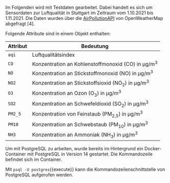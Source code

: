 Im Folgenden wird mit Testdaten gearbeitet.
Dabei handelt es sich um Sensordaten zur Luftqualität in Stuttgart im Zeitraum vom 1.10.2021 bis 1.11.2021.
Die Daten wurden über die [AirPollutionAPI](https://openweathermap.org/api/air-pollution) von OpenWeatherMap abgefragt [4].

Folgende Attribute sind in einem Objekt enthalten:

| Attribut | Bedeutung                                                              |
| -------- | ---------------------------------------------------------------------- |
| `aqi`    | Luftqualitätsindex                                                     |
| `CO`     | Konzentration an Kohlenstoffmonoxid (CO) in μg/m<sup>3</sup>           |
| `NO`     | Konzentration an Stickstoffmonoxid (NO) in μg/m<sup>3</sup>            |
| `NO2`    | Konzentration an Stickstoffsioxid (NO<sub>2</sub>) in μg/m<sup>3</sup> |
| `O3`     | Konzentration an Ozon (O<sub>3</sub>) in μg/m<sup>3</sup>              |
| `SO2`    | Konzentration an Schwefeldioxid (SO<sub>2</sub>) in μg/m<sup>3</sup>   |
| `PM2_5`  | Konzentration von Feinstaub (PM<sub>2,5</sub>) in μg/m<sup>3</sup>     |
| `PM10`   | Konzentration an Schwebstaub (PM<sub>10</sub>) in μg/m<sup>3</sup>     |
| `NH3`    | Konzentration an Ammoniak (NH<sub>3</sub>) in μg/m<sup>3</sup>         |

Um mit PostgreSQL zu arbeiten, wurde bereits im Hintergrund ein Docker-Container mit PostgreSQL in Version 14 gestartet.
Die Kommandozeile befindet sich im Container.

Mit `psql -U postgres`{{execute}} kann die Kommandozeilenschnittstelle von PostgreSQL aufgerufen werden.
